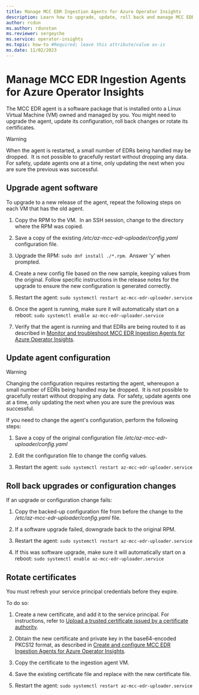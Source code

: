 ```yaml
---
title: Manage MCC EDR Ingestion Agents for Azure Operator Insights
description: Learn how to upgrade, update, roll back and manage MCC EDR Ingestion agents for AOI
author: rcdun
ms.author: rdunstan
ms.reviewer: sergeyche
ms.service: operator-insights
ms.topic: how-to #Required; leave this attribute/value as-is
ms.date: 11/02/2023
---
```


# Manage MCC EDR Ingestion Agents for Azure Operator Insights

The MCC EDR agent is a software package that is installed onto a Linux Virtual Machine (VM) owned and managed by you. You might need to upgrade the agent, update its configuration, roll back changes or rotate its certificates.

> [!WARNING]
> When the agent is restarted, a small number of EDRs being handled may be dropped.  It is not possible to gracefully restart without dropping any data.  For safety, update agents one at a time, only updating the next when you are sure the previous was successful.

## Upgrade agent software

To upgrade to a new release of the agent, repeat the following steps on each VM that has the old agent.

1. Copy the RPM to the VM.  In an SSH session, change to the directory where the RPM was copied.

1. Save a copy of the existing */etc/az-mcc-edr-uploader/config.yaml* configuration file.

1. Upgrade the RPM: `sudo dnf install ./*.rpm`.  Answer 'y' when prompted.  

1. Create a new config file based on the new sample, keeping values from the original. Follow specific instructions in the release notes for the upgrade to ensure the new configuration is generated correctly. 

1. Restart the agent: `sudo systemctl restart az-mcc-edr-uploader.service`

1. Once the agent is running, make sure it will automatically start on a reboot: `sudo systemctl enable az-mcc-edr-uploader.service`
1. Verify that the agent is running and that EDRs are being routed to it as described in [Monitor and troubleshoot MCC EDR Ingestion Agents for Azure Operator Insights](troubleshoot-mcc-edr-agent.md).

## Update agent configuration

> [!WARNING]
> Changing the configuration requires restarting the agent, whereupon a small number of EDRs being handled may be dropped.  It is not possible to gracefully restart without dropping any data.  For safety, update agents one at a time, only updating the next when you are sure the previous was successful.

If you need to change the agent's configuration, perform the following steps:

1. Save a copy of the original configuration file */etc/az-mcc-edr-uploader/config.yaml*

1. Edit the configuration file to change the config values.  

1. Restart the agent: `sudo systemctl restart az-mcc-edr-uploader.service`

## Roll back upgrades or configuration changes

If an upgrade or configuration change fails:

1. Copy the backed-up configuration file from before the change to the */etc/az-mcc-edr-uploader/config.yaml* file.

1. If a software upgrade failed, downgrade back to the original RPM.

1. Restart the agent: `sudo systemctl restart az-mcc-edr-uploader.service`

1. If this was software upgrade, make sure it will automatically start on a reboot: `sudo systemctl enable az-mcc-edr-uploader.service`

## Rotate certificates

You must refresh your service principal credentials before they expire.

To do so:

1. Create a new certificate, and add it to the service principal. For instructions, refer to [Upload a trusted certificate issued by a certificate authority](/entra/identity-platform/howto-create-service-principal-portal).

1. Obtain the new certificate and private key in the base64-encoded PKCS12 format, as described in [Create and configure MCC EDR Ingestion Agents for Azure Operator Insights](how-to-install-mcc-edr-agent.md).

1. Copy the certificate to the ingestion agent VM.

1. Save the existing certificate file and replace with the new certificate file.

1. Restart the agent: `sudo systemctl restart az-mcc-edr-uploader.service`
